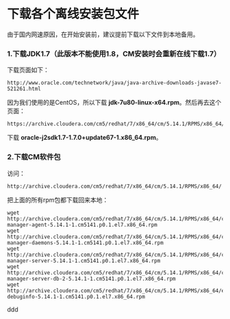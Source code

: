 下载各个离线安装包文件
================================================================================
由于国内网速原因，在开始安装前，建议提前下载以下文件到本地备用。

### 1.下载JDK1.7（此版本不能使用1.8，CM安装时会重新在线下载1.7）
下载页面如下：
```
http://www.oracle.com/technetwork/java/java-archive-downloads-javase7-521261.html
```
因为我们使用的是CentOS，所以下载 **jdk-7u80-linux-x64.rpm**。然后再去这个页面：
```
https://archive.cloudera.com/cm5/redhat/7/x86_64/cm/5.14.1/RPMS/x86_64/
```
下载 **oracle-j2sdk1.7-1.7.0+update67-1.x86_64.rpm**。

### 2.下载CM软件包
访问：
```
http://archive.cloudera.com/cm5/redhat/7/x86_64/cm/5.14.1/RPMS/x86_64/
```
把上面的所有rpm包都下载回来本地：
```shell
wget http://archive.cloudera.com/cm5/redhat/7/x86_64/cm/5.14.1/RPMS/x86_64/cloudera-manager-agent-5.14.1-1.cm5141.p0.1.el7.x86_64.rpm
wget http://archive.cloudera.com/cm5/redhat/7/x86_64/cm/5.14.1/RPMS/x86_64/cloudera-manager-daemons-5.14.1-1.cm5141.p0.1.el7.x86_64.rpm
wget http://archive.cloudera.com/cm5/redhat/7/x86_64/cm/5.14.1/RPMS/x86_64/cloudera-manager-server-5.14.1-1.cm5141.p0.1.el7.x86_64.rpm
wget http://archive.cloudera.com/cm5/redhat/7/x86_64/cm/5.14.1/RPMS/x86_64/cloudera-manager-server-db-2-5.14.1-1.cm5141.p0.1.el7.x86_64.rpm
wget http://archive.cloudera.com/cm5/redhat/7/x86_64/cm/5.14.1/RPMS/x86_64/enterprise-debuginfo-5.14.1-1.cm5141.p0.1.el7.x86_64.rpm
```




































ddd
